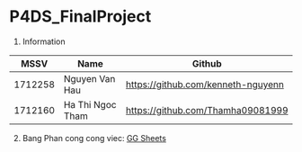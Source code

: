 # P4DS_FinalProject

1. Information

| MSSV | Name | Github |
| ---- | ---- | ------ |
| 1712258 | Nguyen Van Hau | https://github.com/kenneth-nguyenn |
| 1712160 | Ha Thi Ngoc Tham | https://github.com/Thamha09081999 |

2. Bang Phan cong cong viec:
[GG Sheets](https://docs.google.com/spreadsheets/d/1yk7EGQSebSC8R5h_UnNOg1wxUU1y9y6lNY5y9waDXA4/edit#gid=1386834576)
